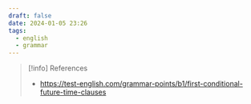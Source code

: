 ```yaml
---
draft: false
date: 2024-01-05 23:26
tags:
  - english
  - grammar
---
```






> [!info] References
> - https://test-english.com/grammar-points/b1/first-conditional-future-time-clauses
